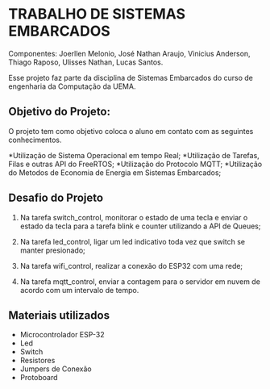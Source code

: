 # TRABALHO DE SISTEMAS EMBARCADOS 


Componentes: Joerllen Melonio, José Nathan Araujo, Vinicius Anderson, Thiago Raposo, Ulisses Nathan, Lucas Santos.


Esse projeto faz parte da disciplina de Sistemas Embarcados do curso de engenharia da Computação da UEMA.

## Objetivo do Projeto:
O projeto tem como objetivo coloca o aluno em contato com as seguintes conhecimentos.

*Utilização de Sistema Operacional em tempo Real;
*Utilização de Tarefas, Filas e outras API do FreeRTOS;
*Utilização do Protocolo MQTT;
*Utilização do Metodos de Economia de Energia em Sistemas Embarcados;

 ## Desafio do Projeto

 1. Na tarefa switch_control, monitorar o estado de uma tecla e enviar o estado da tecla para a tarefa blink e counter utilizando a API de Queues;

 2. Na tarefa led_control, ligar um led indicativo toda vez que switch se manter presionado;
  
 3. Na tarefa wifi_control, realizar a conexão do ESP32 com uma rede;

 4. Na tarefa mqtt_control, enviar a contagem para o servidor em nuvem de acordo com um intervalo de tempo.

## Materiais utilizados

* Microcontrolador ESP-32 
* Led 
* Switch
* Resistores
* Jumpers de Conexão
* Protoboard
